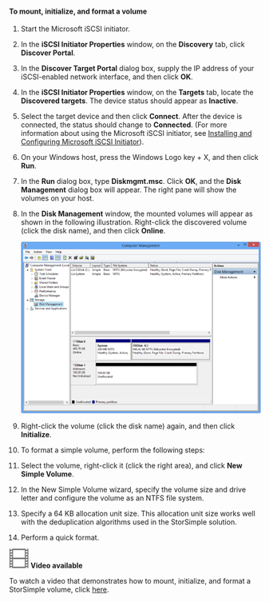 <!--author=SharS last changed: 9/17/15-->

#### To mount, initialize, and format a volume

1. Start the Microsoft iSCSI initiator.

2. In the **iSCSI Initiator Properties** window, on the **Discovery** tab, click **Discover Portal**.

3. In the **Discover Target Portal** dialog box, supply the IP address of your iSCSI-enabled network interface, and then click **OK**. 

4. In the **iSCSI Initiator Properties** window, on the **Targets** tab, locate the **Discovered targets**. The device status should appear as **Inactive**.

5. Select the target device and then click **Connect**. After the device is connected, the status should change to **Connected**. (For more information about using the Microsoft iSCSI initiator, see [Installing and Configuring Microsoft iSCSI Initiator][1]).

6. On your Windows host, press the Windows Logo key + X, and then click **Run**. 

7. In the **Run** dialog box, type **Diskmgmt.msc**. Click **OK**, and the **Disk Management** dialog box will appear. The right pane will show the volumes on your host.

8. In the **Disk Management** window, the mounted volumes will appear as shown in the following illustration. Right-click the discovered volume (click the disk name), and then click **Online**.

     ![Initialize format volume](./media/storsimple-mount-initialize-format-volume/HCS_InitializeFormatVolume-include.png) 

9. Right-click the volume (click the disk name) again, and then click **Initialize**.

10. To format a simple volume, perform the following steps:
  1. Select the volume, right-click it (click the right area), and click **New Simple Volume**.
  2. In the New Simple Volume wizard, specify the volume size and drive letter and configure the volume as an NTFS file system.
  3. Specify a 64 KB allocation unit size. This allocation unit size works well with the deduplication algorithms used in the StorSimple solution.
  4. Perform a quick format.

![Video available](./media/storsimple-mount-initialize-format-volume/Video_icon.png) **Video available**

To watch a video that demonstrates how to mount, initialize, and format a StorSimple volume, click [here](https://azure.microsoft.com/documentation/videos/mount-initialize-and-format-a-storsimple-volume/).

<!--Link references-->
[1]: https://technet.microsoft.com/library/ee338480(WS.10).aspx
